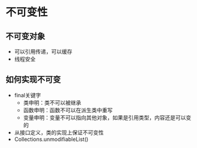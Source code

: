 # 不可变性

## 不可变对象

- 可以引用传递，可以缓存
- 线程安全

## 如何实现不可变

- final关键字
  - 类申明：类不可以被继承
  - 函数申明：函数不可以在派生类中重写
  - 变量申明：变量不可以指向其他对象，如果是引用类型，内容还是可以变的
- 从接口定义，类的实现上保证不可变性
- Collections.unmodifiableList()


